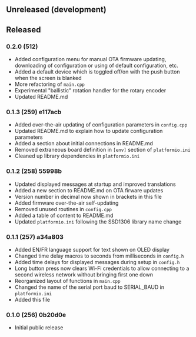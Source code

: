 
## Unreleased (development)


## Released

### 0.2.0 (512)
  
  - Added configuration menu for manual OTA firmware updating, downloading of configuration or using of default configuration, etc.
  - Added a default device which is toggled off/on with the push button when the screen is blanked
  - More refactoring of `main.cpp`
  - Experimental "ballistic" rotation handler for the rotary encoder
  - Updated README.md
  

### 0.1.3 (259) e117acb

  - Added over-the-air updating of configuration parameters in `config.cpp`
  - Updated README.md to explain how to update configuration parameters
  - Added a section about initial connections in README.md 
  - Removed extraneous board definition in `[env]` section of `platformio.ini`
  - Cleaned up library dependencies in `platformio.ini`


### 0.1.2 (258) 55998b

  - Updated displayed messages at startup and improved translations 
  - Added a new section to README.md on OTA firware updates
  - Version number in decimal now shown in brackets in this file
  - Added firmware over-the-air self-updating 
  - Removed unused routines in `config.cpp`
  - Added a table of content to README.md
  - Updated `platformio.ini` following the SSD1306 library name change 


### 0.1.1 (257) a34a803

- Added EN/FR language support for text shown on OLED display
- Changed time delay macros to seconds from milliseconds in `config.h`
- Added time delays for displayed messages during setup in `config.h`
- Long button press now clears Wi-Fi credentials to allow connecting to a second wireless network without bringing first one down
- Reorganized layout of functions in `main.cpp`
- Changed the name of the serial port baud to SERIAL_BAUD in `platformio.ini`
- Added this file


### 0.1.0 (256) 0b20d0e

- Initial public release

